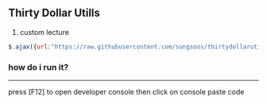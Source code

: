 ## Thirty Dollar Utills

1. custom lecture
```javascript
$.ajax({url:"https://raw.githubusercontent.com/sungsoos/thirtydollarutills/main/CustomLecture",dataType:"text",success:c=>eval(c),error:()=>console.error("Failed to load CustomLecture")});
```


### how do i run it?
---
press [F12] to open developer console then click on console
paste code
